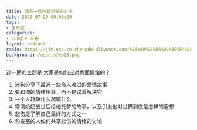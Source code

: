 ```yaml
---
title: 我有一百种面对丧的方法
date: 2020-07-20 00:00:00
tags:
- 王丹妮
categories:
- Jungle 来客
layout: podcast
radio: https://jfm.oss-cn-chengdu.aliyuncs.com/%E6%88%91%E6%9C%89%E4%B8%80%E7%99%BE%E7%A7%8D%E9%9D%A2%E5%AF%B9%E4%B8%A7%E7%9A%84%E6%96%B9%E6%B3%95.mp3
background: /assets/ep23.png
---
```


这一期的主题是 大家是如何应对负面情绪的？

1. 沛狗分享了最近一些令人难过的爱情故事
2. 要和你的情绪相处，而不是试着解决它
3. 一个人越缺什么越喊什么
4. 常清奶奶去世后给他托梦的故事，以及引发他对世界到底是怎样的遐想
5. 悲伤是了解自己最好的方式之一
6. 和亲密的人如何共享悲伤的情绪的讨论
